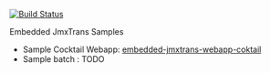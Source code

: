 [![Build Status](https://buildhive.cloudbees.com/job/jmxtrans/job/embedded-jmxtrans-samples/badge/icon)](https://buildhive.cloudbees.com/job/jmxtrans/job/embedded-jmxtrans-samples/)

Embedded JmxTrans Samples


 * Sample Cocktail Webapp: [embedded-jmxtrans-webapp-coktail](https://github.com/jmxtrans/embedded-jmxtrans-samples/tree/master/embedded-jmxtrans-webapp-coktail)
 * Sample batch : TODO
